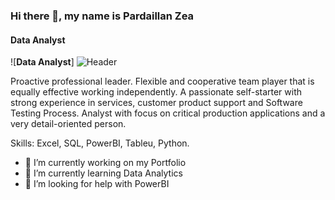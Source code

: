 ### Hi there 👋, my name is Pardaillan Zea
#### **Data Analyst**
![**Data Analyst**]
![Header](./your-header-image-name.png)

Proactive professional leader. Flexible and cooperative team player that is equally effective working independently. A passionate self-starter with strong experience in services, customer product support and Software Testing Process. Analyst with focus on critical production applications and a very detail-oriented person.

Skills: Excel, SQL, PowerBI, Tableu, Python.

- 🔭 I’m currently working on my Portfolio 
- 🌱 I’m currently learning Data Analytics 
- 🤔 I’m looking for help with PowerBI 




